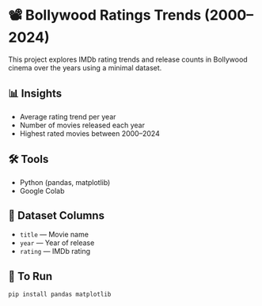 # 📽️ Bollywood Ratings Trends (2000–2024)

This project explores IMDb rating trends and release counts in Bollywood cinema over the years using a minimal dataset.

## 📊 Insights
- Average rating trend per year
- Number of movies released each year
- Highest rated movies between 2000–2024

## 🛠️ Tools
- Python (pandas, matplotlib)
- Google Colab

## 📁 Dataset Columns
- `title` — Movie name
- `year` — Year of release
- `rating` — IMDb rating

## 🚀 To Run
```bash
pip install pandas matplotlib
